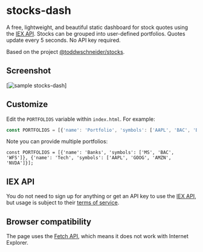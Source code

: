 # stocks-dash

A free, lightweight, and beautiful static dashboard for stock quotes using the [IEX API](https://iextrading.com/developer/). Stocks can be grouped into user-defined portfolios. Quotes update every 5 seconds. No API key required.

Based on the project <a href="https://github.com/toddwschneider/stocks">@toddwschneider/stocks</a>.

## Screenshot

[![sample stocks-dash]()]

## Customize

Edit the `PORTFOLIOS` variable within `index.html`. For example:

```js
const PORTFOLIOS = [{'name': 'Portfolio', 'symbols': ['AAPL', 'BAC', 'BRK.B', 'SPY', 'F',]}];
```

Note you can provide multiple portfolios:

```
const PORTFOLIOS = [{'name': 'Banks', 'symbols': ['MS', 'BAC', 'WFS']}, {'name': 'Tech', 'symbols': ['AAPL', 'GOOG', 'AMZN', 'NVDA']}];
```

## IEX API

You do not need to sign up for anything or get an API key to use the [IEX API](https://iextrading.com/developer/docs/), but usage is subject to their [terms of service](https://iextrading.com/api-terms/).

## Browser compatibility

The page uses the [Fetch API](https://developer.mozilla.org/en-US/docs/Web/API/Fetch_API), which means it does not work with Internet Explorer.
